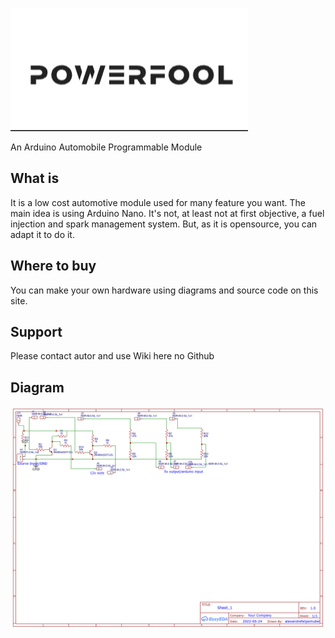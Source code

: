 ![](https://raw.githubusercontent.com/alexandrefelipemuller/powerfool/main/assets/Powerfool.jpg)


An Arduino Automobile Programmable Module

What is
---------------
It is a low cost automotive module used for many feature you want. The main idea is using Arduino Nano. It's not, at least not at first objective, a fuel injection and  spark management system. But, as it is opensource, you can adapt it to do it.

Where to buy
---------------
You can make your own hardware using diagrams and source code on this site.

Support
---------------
Please contact autor and use Wiki here no Github

Diagram
---------------
![](https://github.com/alexandrefelipemuller/powerfool/blob/main/diagrams/Schematic_Modulo%20AutoDuino_2022-07-18.png?raw=true)


